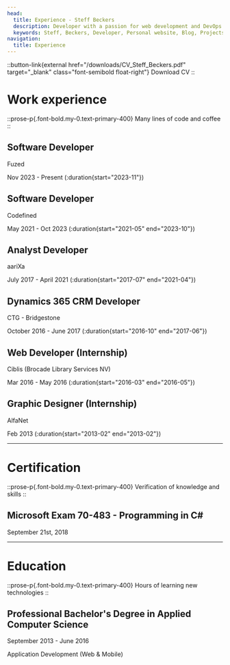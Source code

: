 ```yaml
---
head:
  title: Experience - Steff Beckers
  description: Developer with a passion for web development and DevOps. Motivated to expand knowledge and skills with the latest technologies and frameworks. Loves working on projects as a team player in an agile environment. Focused on getting it right, and aware that small details can have a big impact.
  keywords: Steff, Beckers, Developer, Personal website, Blog, Projects, Resume, CV, Experience
navigation:
  title: Experience
---
```


::button-link{external href="/downloads/CV_Steff_Beckers.pdf" target="_blank" class="font-semibold float-right"}
Download CV
::

# Work experience

::prose-p{.font-bold.my-0.text-primary-400}
Many lines of code and coffee
::

## Software Developer

Fuzed

Nov 2023 - Present (:duration{start="2023-11"})

## Software Developer

Codefined

May 2021 - Oct 2023 (:duration{start="2021-05" end="2023-10"})

## Analyst Developer

aariXa

July 2017 - April 2021 (:duration{start="2017-07" end="2021-04"})

## Dynamics 365 CRM Developer

CTG - Bridgestone

October 2016 - June 2017 (:duration{start="2016-10" end="2017-06"})

## Web Developer (Internship)

Ciblis (Brocade Library Services NV)

Mar 2016 - May 2016 (:duration{start="2016-03" end="2016-05"})

## Graphic Designer (Internship)

AlfaNet

Feb 2013 (:duration{start="2013-02" end="2013-02"})

<hr />

# Certification

::prose-p{.font-bold.my-0.text-primary-400}
Verification of knowledge and skills
::

## Microsoft Exam 70-483 - Programming in C#

September 21st, 2018

<hr />

# Education

::prose-p{.font-bold.my-0.text-primary-400}
Hours of learning new technologies
::

## Professional Bachelor's Degree in Applied Computer Science

September 2013 - June 2016

Application Development (Web & Mobile)
